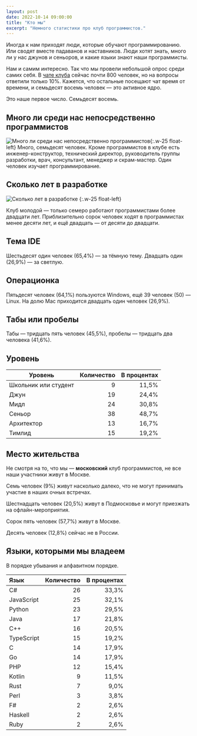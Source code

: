 ```yaml
---
layout: post
date: 2022-10-14 09:00:00
title: "Кто мы"
excerpt: "Немного статистики про клуб программистов."
---
```


Иногда к нам приходят люди, которые обучают программированию. Или сводят вместе падаванов и наставников. Люди хотят знать, много ли у нас джунов и сеньоров, и какие языки знают наши программисты.

Нам и самим интересно. Так что мы провели небольшой опрос среди самих себя. В [чате клуба](https://t.me/progmsk) сейчас почти 800 человек, но на вопросы ответили только 10%. Кажется, что остальные посещают чат время от времени, и семьдесят восемь человек — это активное ядро.

Это наше первое число. Семьдесят восемь.

## Много ли среди нас непосредственно программистов

![Много ли среди нас непосредственно программистов](https://github.com/progmsk/progmsk.github.io/assets/10639110/7d4a4bee-ec1c-4305-81e3-5539cab01476){:.w-25 float-left}
Много, семьдесят человек. Кроме программистов в клубе есть инженер-конструктор, технический директор, руководитель группы разработки, врач, консультант, менеджер и скрам-мастер. Один человек изучает программирование.

## Сколько лет в разработке

![Сколько лет в разработке](https://github.com/progmsk/progmsk.github.io/assets/10639110/05fdd61b-ad8a-4eab-9dd0-f7f46171c6ef)
{:.w-25 float-left}

Клуб молодой — только семеро работают программистами более двадцати лет.
Приблизительно сорок человек ходят в программистах менее десяти лет, и ещё двадцать — от десяти до двадцати.

## Тема IDE

Шестьдесят один человек (65,4%) — за тёмную тему. Двадцать один (26,9%) — за светлую.

## Операционка

Пятьдесят человек (64,1%) пользуются Windows, ещё 39 человек (50) — Linux. На долю Mac приходится двадцать один человек (26,9%).

## Табы или пробелы

Табы — тридцать пять человек (45,5%), пробелы — тридцать два человека (41,6%).

## Уровень

| Уровень              | Количество | В процентах |
|----------------------|-----------:|------------:|
| Школьник или студент |          9 |       11,5% |
| Джун                 |         19 |       24,4% |
| Мидл                 |         24 |       30,8% |
| Сеньор               |         38 |       48,7% |
| Архитектор           |         13 |       16,7% |
| Тимлид               |         15 |       19,2% |

## Место жительства

Не смотря на то, что мы — **московский** клуб программистов, не все наши участники живут в Москве.

Семь человек (9%) живут насколько далеко, что не могут принимать участие в наших очных встречах.

Шестнадцать человек (20,5%) живут в Подмосковье и могут приезжать на офлайн-мероприятия.

Сорок пять человек (57,7%) живут в Москве.

Десять человек (12,8%) сейчас не в России.

## Языки, которыми мы владеем

В порядке убывания и алфавитном порядке.

|    Язык    | Количество | В процентах |
|:-----------|-----------:|------------:|
| C#         |         26 |       33,3% |
| JavaScript |         25 |       32,1% |
| Python     |         23 |       29,5% |
| Java       |         17 |       21,8% |
| C++        |         16 |       20,5% |
| TypeScript |         15 |       19,2% |
| C          |         14 |       17,9% |
| Go         |         14 |       17,9% |
| PHP        |         12 |       15,4% |
| Kotlin     |          9 |       11,5% |
| Rust       |          7 |        9,0% |
| Perl       |          3 |        3,8% |
| F#         |          2 |        2,6% |
| Haskell    |          2 |        2,6% |
| Ruby       |          2 |        2,6% |
